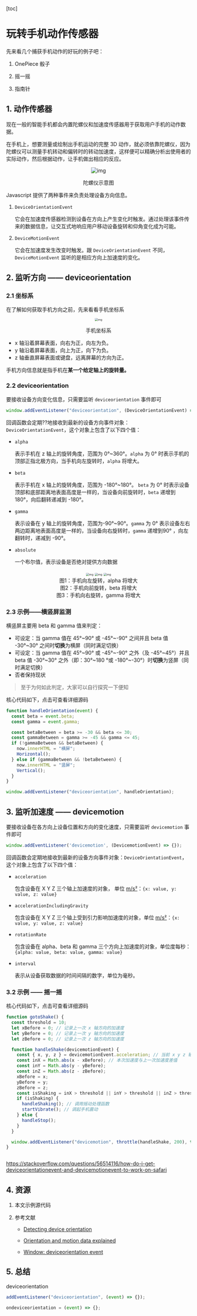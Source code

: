 

[toc]

# 玩转手机动作传感器

先来看几个捕获手机动作的好玩的例子吧：

1. OnePiece 骰子

   

2. 摇一摇

3. 指南针

## 1. 动作传感器

现在一般的智能手机都会内置陀螺仪和加速度传感器用于获取用户手机的动作数据。

在手机上，想要测量或绘制出手机运动的完整 3D 动作，就必须依靠陀螺仪，因为陀螺仪可以测量手机转动和偏转时的转动加速度，这样便可以精确分析出使用者的实际动作，然后根据动作，让手机做出相应的反应。

<div align='center'>
  <img src="./img/Gyroscope_operation.gif" alt="img" style="zoom:100%;" />
  <p>陀螺仪示意图</p>
</div>



Javascript 提供了两种事件来负责处理设备方向信息。

1. `DeviceOrientationEvent`

   它会在加速度传感器检测到设备在方向上产生变化时触发。通过处理该事件传来的数据信息，让交互式地响应用户移动设备旋转和仰角变化成为可能。

2. `DeviceMotionEvent`

   它会在加速度发生改变时触发。跟 `DeviceOrientationEvent` 不同，`DeviceMotionEvent` 监听的是相应方向上加速度的变化。



## 2. 监听方向 —— deviceorientation

### 2.1 坐标系

在了解如何获取手机方向之前，先来看看手机坐标系

<div align='center'>
  <img src="./img/axes.png" alt="img" style="zoom:50%;" />
  <p>手机坐标系</p>
</div>

- x 轴沿着屏幕表面，向右为正，向左为负。
- y 轴沿着屏幕表面，向上为正，向下为负。
- z 轴垂直屏幕表面或键盘，远离屏幕的方向为正。

手机方向信息就是指手机在**某一个给定轴上的旋转量。**  

### 2.2 deviceorientation

要接收设备方向变化信息，只需要监听 `deviceorientation` 事件即可

```js
window.addEventListener("deviceorientation", (DeviceOrientationEvent) => {}, true);
```

回调函数会定期??地接收到最新的设备方向事件对象：`DeviceOrientationEvent`，这个对象上包含了以下四个值：

- `alpha`

  表示手机在 z 轴上的旋转角度，范围为 0°~360°。`alpha` 为 0° 时表示手机的顶部正指北极方向，当手机向左旋转时，`alpha` 将增大。

- `beta`

  表示手机在 x 轴上的旋转角度，范围为 -180°~180°。 `beta` 为 0° 时表示设备顶部和底部距离地表面高度是一样的，当设备向前旋转时，`beta` 递增到180°，向后翻转递减到 -180°。

- `gamma`

  表示设备在 y 轴上的旋转角度，范围为-90°~90°。`gamma` 为 0° 表示设备左右两边距离地表面高度是一样的，当设备向右旋转时，`gamma` 递增到90° ，向左翻转时，递减到 -90°。

- `absolute`

  一个布尔值，表示设备是否绝对提供方向数据

<div align='center'>
  <img src="./img/alpha.png" alt="img" style="zoom:50%;" />
  <img src="./img/beta.png" alt="img" style="zoom:50%;" />
  <img src="./img/gamma.png" alt="img" style="zoom:50%;" />
  <div style="font-size: 14px">图1：手机向左旋转，alpha 将增大</div>
  <div style="font-size: 14px">图2：手机向前旋转，beta 将增大</div>
  <div style="font-size: 14px">图3：手机向右旋转，gamma 将增大</div>
</div>

### 2.3 示例——横竖屏监测

横竖屏主要用 beta 和 gamma 值来判定：

- 可设定：当 gamma 值在 45°~90° 或 -45°~-90° 之间并且 beta 值 -30°~30° 之间时**切换**为横屏（同时满足切换）
- 可设定：当 gamma 值在 45°~90° 或 -45°~-90° 之外（及 -45°~45°）并且 beta 值 -30°~30° 之外（即：30°~180 °或 -180°~-30°）时**切换**为竖屏（同时满足切换）
- 否者保持现状

> 至于为何如此判定，大家可以自行探究一下便知

核心代码如下，点击可查看详细源码

```js
function handleOrientation(event) {
  const beta = event.beta;
  const gamma = event.gamma;

  const betaBetween = beta >= -30 && beta <= 30;
  const gammaBetween = gamma >= -45 && gamma <= 45;
  if (!gammaBetween && betaBetween) {
    now.innerHTML = "横屏";
    Horizontal();
  } else if (gammaBetween && !betaBetween) {
    now.innerHTML = "竖屏";
    Vertical();
  }
}

window.addEventListener("deviceorientation", handleOrientation);
```

## 3. 监听加速度 —— devicemotion

要接收设备在各方向上设备位置和方向的变化速度，只需要监听 `devicemotion` 事件即可

```js
window.addEventListener('devicemotion', (DevicemotionEvent) => {});
```

回调函数会定期地接收到最新的设备方向事件对象：`DeviceOrientationEvent`，这个对象上包含了以下四个值：

- `acceleration`

  包含设备在 X Y Z 三个轴上加速度的对象， 单位 [m/s²](https://en.wikipedia.org/wiki/Meter_per_second_squared)：`{x: value, y: value, z: value}`

- `accelerationIncludingGravity`

  包含设备在 X Y Z 三个轴上受到引力影响加速度的对象，单位 [m/s²](https://en.wikipedia.org/wiki/Meter_per_second_squared)：`{x: value, y: value, z: value}`

- `rotationRate`

  包含设备在 alpha、beta 和 gamma 三个方向上加速度的对象，单位度每秒：` {alpha: value, beta: value, gamma: value}`

- `interval`

  表示从设备获取数据的时间间隔的数字，单位为毫秒。

### 3.2 示例 —— 摇一摇

核心代码如下，点击可查看详细源码

```js
function gotoShake() {
  const threshold = 10;
  let xBefore = 0; // 记录上一次 x 轴方向的加速度
  let yBefore = 0; // 记录上一次 y 轴方向的加速度
  let zBefore = 0; // 记录上一次 z 轴方向的加速度

  function handleShake(devicemotionEvent) {
    const { x, y, z } = devicemotionEvent.acceleration; // 当前 x y z 轴的加速度
    const inX = Math.abs(x - xBefore); // 本次加速度与上一次加速度差值
    const inY = Math.abs(y - yBefore);
    const inZ = Math.abs(z - zBefore);
    xBefore = x;
    yBefore = y;
    zBefore = z;
    const isShaking = inX > threshold || inY > threshold || inZ > threshold; // 只要有一个差值超过阈值，则说明正在摇一摇
    if (isShaking) {
      handleShaking(); // 调用摇动处理函数
      startVibrate(); // 调起手机震动
    } else {
      handleStop();
    }
  }

  window.addEventListener("devicemotion", throttle(handleShake, 200), true);
}
```



```js

```

https://stackoverflow.com/questions/56514116/how-do-i-get-deviceorientationevent-and-devicemotionevent-to-work-on-safari

## 4. 资源

1. 本文示例源代码

2. 参考文献

   - [Detecting device orientation](https://developer.mozilla.org/en-US/docs/Web/Events/Detecting_device_orientation)

   - [Orientation and motion data explained](https://developer.mozilla.org/en-US/docs/Web/Events/Orientation_and_motion_data_explained)

   - [Window: deviceorientation event](https://developer.mozilla.org/en-US/docs/Web/API/Window/deviceorientation_event)

## 5. 总结





deviceorientation

```js
addEventListener("deviceorientation", (event) => {});

ondeviceorientation = (event) => {};
```

